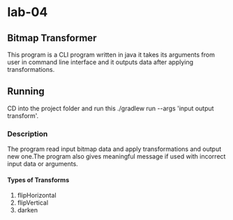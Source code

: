 # lab-04
## Bitmap Transformer
This program is a CLI program written in java it takes its arguments from user in command line interface and it outputs data after applying transformations.
## Running
 CD into the project folder and run this ./gradlew run --args 'input output transform'.

### Description
The program read input bitmap data and apply transformations and output new one.The program also gives meaningful message if used with incorrect input data or arguments.
#### Types of Transforms
1. flipHorizontal
1. flipVertical
1. darken